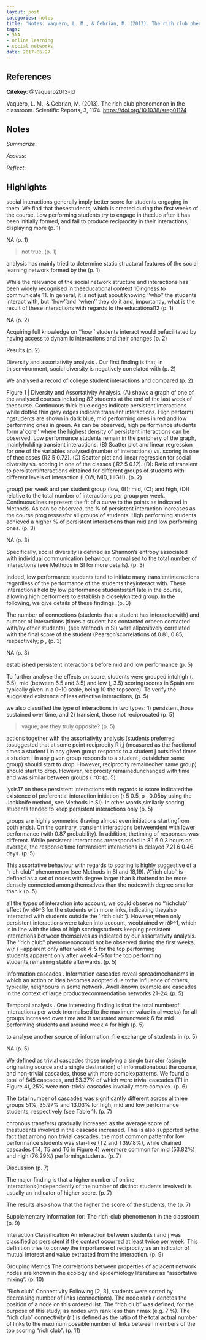 ```yaml
---
layout: post
categories: notes
title: 'Notes: Vaquero, L. M., & Cebrian, M. (2013). The rich club phenomenon in the classroom'
tags:
- SNA
- online learning
- social networks
date: 2017-06-27
---
```


## References

**Citekey**: @Vaquero2013-ld

Vaquero, L. M., & Cebrian, M. (2013). The rich club phenomenon in the classroom. Scientific Reports, 3, 1174. https://doi.org/10.1038/srep01174

## Notes

*Summarize*: 

*Assess*: 

*Reflect*: 

## Highlights

social interactions generally imply better score for students engaging in them. We find that thesestudents, which is created during the first weeks of the course. Low performing students try to engage in theclub after it has been initially formed, and fail to produce reciprocity in their interactions, displaying more (p. 1)

NA (p. 1)

> not true. (p. 1)

analysis has mainly tried to determine static structural features of the social learning network formed by the (p. 1)

While the relevance of the social network structure and interactions has been widely recognised in theeducational context 10ingness to communicate 11. In general, it is not just about knowing ‘‘who’’ the students interact with, but ‘‘how’’and ‘‘when’’ they do it and, importantly, what is the result of these interactions with regards to the educational12 (p. 1)

NA (p. 2)

Acquiring full knowledge on ‘‘how’’ students interact would befacilitated by having access to dynam ic interactions and their changes (p. 2)

Results (p. 2)

Diversity and assortativity analysis . Our first finding is that, in thisenvironment, social diversity is negatively correlated with (p. 2)

We analysed a record of college student interactions and compared (p. 2)

Figure 1 | Diversity and Assortativity Analysis. (A) shows a graph of one of the analysed courses including 82 students at the end of the last week of thecourse. Continuous thick blue edges indicate persistent interactions while dotted thin grey edges indicate transient interactions. High performi ngstudents are shown in dark blue, mid performing ones in red and low performing ones in green. As can be observed, high performance students form a‘‘core’’ where the highest density of persistent interactions can be observed. Low performance students remain in the periphery of the graph, mainlyholding transient interactions. (B) Scatter plot and linear regression for one of the variables analysed (number of interactions) vs. scoring in one of theclasses (R2 5 0.72). (C) Scatter plot and linear regression for social diversity vs. scoring in one of the classes ( R2 5 0.12). (D): Ratio of transient to persistentinteractions obtained for different groups of students with different levels of interaction (LOW, MID, HIGH). (p. 2)

group) per week and per student group (low, (B); mid, (C); and high, (D)) relative to the total number of interactions per group per week. Continuouslines represent the fit of a curve to the points as indicated in Methods. As can be observed, the % of persistent interaction increases as the course prog ressesfor all groups of students. High performing students achieved a higher % of persistent interactions than mid and low performing ones. (p. 3)

NA (p. 3)

Specifically, social diversity is defined as Shannon’s entropy associated with individual communication behaviour, normalised to the total number of interactions (see Methods in SI for more details). (p. 3)

Indeed, low performance students tend to initiate many transientinteractions regardless of the performance of the students theyinteract with. These interactions held by low performance studentsstart late in the course, allowing high performers to establish a closelyknitted group. In the following, we give details of these findings. (p. 3)

The number of connections (students that a student has interactedwith) and number of interactions (times a student has contacted orbeen contacted with/by other students), (see Methods in SI) were allpositively correlated with the final score of the student (Pearson’scorrelations of 0.81, 0.85, respectively; p , (p. 3)

NA (p. 3)

established persistent interactions before mid and low performance (p. 5)

To further analyse the effects on score, students were grouped intohigh (. 6.5), mid (between 6.5 and 3.5) and low (, 3.5) scoring(scores in Spain are typically given in a 0–10 scale, being 10 the topscore). To verify the suggested existence of less effective interactions, (p. 5)

we also classified the type of interactions in two types: 1) persistent,those sustained over time, and 2) transient, those not reciprocated (p. 5)

> vague; are they truly opposite? (p. 5)

actions together with the assortativity analysis (students preferred tosuggested that at some point reciprocity R i,j (measured as the fractionof times a student i in any given group responds to a student j outsideof times a student i in any given group responds to a student j outsideher same group) should start to drop. However, reciprocity remainedher same group) should start to drop. However, reciprocity remainedunchanged with time and was similar between groups ( ^0: (p. 5)

lysis17 on these persistent interactions with regards to score indicatedthe existence of preferential interaction initiation (r 5 0.5, p , 0.05by using the Jackknife method, see Methods in SI). In other words,similarly scoring students tended to keep persistent interactions only (p. 5)

groups are highly symmetric (having almost even initiations startingfrom both ends). On the contrary, transient interactions betweendent with lower performance (with 0.87 probability). In addition, thetiming of responses was different. While persistent interactions areresponded in 8.1 6 0.3 hours on average, the response time fortransient interactions is delayed 7.21 6 0.46 days. (p. 5)

This assortative behaviour with regards to scoring is highly suggestive of a ‘‘rich club’’ phenomenon (see Methods in SI and 18,19). A‘‘rich club’’ is defined as a set of nodes with degree larger than k thattend to be more densely connected among themselves than the nodeswith degree smaller than k (p. 5)

all the types of interaction into account, we could observe no ‘‘richclub’’ effect (w rðÞ^3 for the students with more links, indicating theyalso interacted with students outside the ‘‘rich club’’). However,when only persistent interactions were taken into account, weobtained w rðÞ^1, which is in line with the idea of high scoringstudents keeping persistent interactions between themselves as indicated by our assortativity analysis. The ‘‘rich club’’ phenomenoncould not be observed during the first weeks, w(r ) =apparent only after week 4–5 for the top performing students,apparent only after week 4–5 for the top performing students,remaining stable afterwards. (p. 5)

Information cascades . Information cascades reveal spreadmechanisms in which an action or idea becomes adopted due tothe influence of others, typically, neighbours in some network. Awell-known example are cascades in the context of large productrecommendation networks 21–24. (p. 5)

Temporal analysis . One interesting finding is that the total numberof interactions per week (normalised to the maximum value in allweeks) for all groups increased over time and it saturated aroundweek 6 for mid performing students and around week 4 for high (p. 5)

to analyse another source of information: file exchange of students in (p. 5)

NA (p. 5)

We defined as trivial cascades those implying a single transfer (asingle originating source and a single destination) of informationabout the course, and non-trivial cascades, those with more complexpatterns. We found a total of 845 cascades, and 53.37% of which were trivial cascades (T1 in Figure 4), 25% were non-trivial cascades involally more complex. (p. 6)

The total number of cascades was significantly different across allthree groups 51%, 35.97% and 13.03% for high, mid and low performance students, respectively (see Table 1). (p. 7)

chronous transfers) gradually increased as the average score of thestudents involved in the cascade increased. This is also supported bythe fact that among non trivial cascades, the most common patternfor low performance students was star-like (T2 and T397.8%), while chained cascades (T4, T5 and T6 in Figure 4) weremore common for mid (53.82%) and high (76.29%) performingstudents. (p. 7)

Discussion (p. 7)

The major finding is that a higher number of online interactions(independently of the number of distinct students involved) is usually an indicator of higher score. (p. 7)

The results also show that the higher the score of the students, the (p. 7)

Supplementary Information for: The rich-club phenomenon in the classroom (p. 9)

Interaction Classification An interaction between students i and j was classified as persistent if the contact occurred at least twice per week. This definition tries to convey the importance of reciprocity as an indicator of mutual interest and value extracted from the interaction. (p. 9)

Grouping Metrics The correlations between properties of adjacent network nodes are known in the ecology and epidemiology literature as “assortative mixing”. (p. 10)

“Rich club” Connectivity Following [2, 3], students were sorted by decreasing number of links (connections). The node rank r denotes the position of a node on this ordered list. The “rich club” was defined, for the purpose of this study, as nodes with rank less than r max (e.g. 7 %). The “rich club” connectivity (r ) is defined as the ratio of the total actual number of links to the maximum possible number of links between members of the top scoring “rich club”. (p. 11)


